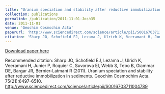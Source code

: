 ```yaml
---
title: "Uranium speciation and stability after reductive immobilization in sediments"
collection: publications
permalink: /publication/2011-11-01-Josh35
date: 2011-11-01
venue: 'Geochim Cosmochim Acta'
paperurl: 'http://www.sciencedirect.com/science/article/pii/S0016703711004789'
citation: 'Sharp JO, Schofield EJ, Lezama J, Ulrich K, Veeramani H, Junier P, Roquier C, Suvorova EI, Webb S, Tebo B, Giammar DE, Bargar JR, Bernier-Latmani R (2011). Uranium speciation and stability after reductive immobilization in sediments. Geochim Cosmochim Acta. 75(21):6497-6510. http://www.sciencedirect.com/science/article/pii/S0016703711004789'
---
```


<a href='http://www.sciencedirect.com/science/article/pii/S0016703711004789'>Download paper here</a>

Recommended citation: Sharp JO, Schofield EJ, Lezama J, Ulrich K, Veeramani H, Junier P, Roquier C, Suvorova EI, Webb S, Tebo B, Giammar DE, Bargar JR, Bernier-Latmani R (2011). Uranium speciation and stability after reductive immobilization in sediments. Geochim Cosmochim Acta. 75(21):6497-6510. http://www.sciencedirect.com/science/article/pii/S0016703711004789